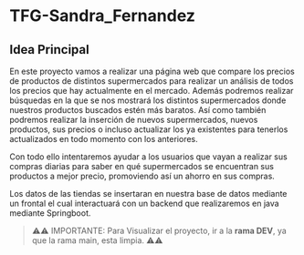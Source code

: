 # TFG-Sandra_Fernandez

## Idea Principal

En este proyecto vamos a realizar una página web que compare los precios de productos de distintos supermercados para realizar un análisis de todos los precios que hay actualmente en el mercado. Además podremos realizar búsquedas en la que se nos mostrará los distintos supermercados donde nuestros productos buscados estén más baratos. Así como también podremos realizar la inserción de nuevos supermercados, nuevos productos, sus precios o incluso actualizar los ya existentes para tenerlos actualizados en todo momento con los anteriores. 

Con todo ello intentaremos ayudar a los usuarios que vayan a realizar sus compras diarias para saber en qué supermercados se encuentran sus productos a mejor precio, promoviendo así un ahorro en sus compras. 

Los datos de las tiendas se insertaran en nuestra base de datos mediante un frontal el cual interactuará con un backend que realizaremos en java mediante Springboot. 

> ⚠⚠ IMPORTANTE: Para Visualizar el proyecto, ir a la **rama DEV**, ya que la rama main, esta limpia. ⚠⚠
